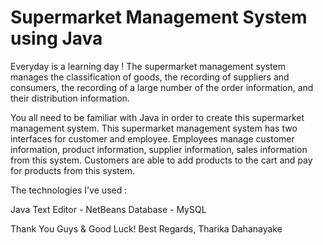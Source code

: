 # Supermarket Management System using Java
Everyday is a learning day !
The supermarket management system manages the classification of goods, the recording of suppliers and consumers, the recording of a large number of the order information, and their distribution information.

You all need to be familiar with Java in order to create this supermarket management system. This supermarket management system has two interfaces for customer and employee. Employees manage customer information, product information, supplier information, sales information from this system. Customers are able to add products to the cart and pay for products from this system. 

The technologies I've used :

Java
Text Editor - NetBeans
Database - MySQL

Thank You Guys & Good Luck!
Best Regards, Tharika Dahanayake
